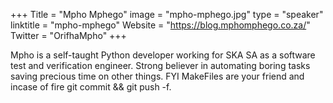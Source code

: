 +++
Title = "Mpho Mphego"
image = "mpho-mphego.jpg"
type = "speaker"
linktitle = "mpho-mphego"
Website = "https://blog.mphomphego.co.za/"
Twitter = "OrifhaMpho"
+++

Mpho is a self-taught Python developer working for SKA SA as a software test and verification engineer. Strong believer in automating boring tasks saving precious time on other things. FYI MakeFiles are your friend and incase of fire git commit && git push -f.

